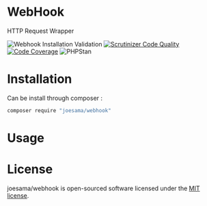 # WebHook
HTTP Request Wrapper 

![Webhook Installation Validation](https://github.com/joesama/webhook/workflows/Webhook%20Installation%20Validation/badge.svg) 
[![Scrutinizer Code Quality](https://scrutinizer-ci.com/g/joesama/webhook/badges/quality-score.png?b=master)](https://scrutinizer-ci.com/g/joesama/webhook/?branch=master) 
[![Code Coverage](https://scrutinizer-ci.com/g/joesama/webhook/badges/coverage.png?b=master)](https://scrutinizer-ci.com/g/joesama/webhook/?branch=master) 
![PHPStan](https://github.com/joesama/webhook/workflows/PHPStan/badge.svg)

# Installation

Can be install through composer :

```bash
composer require "joesama/webhook"
```

# Usage

# License

joesama/webhook is open-sourced software licensed under the [MIT license](https://opensource.org/licenses/MIT).


